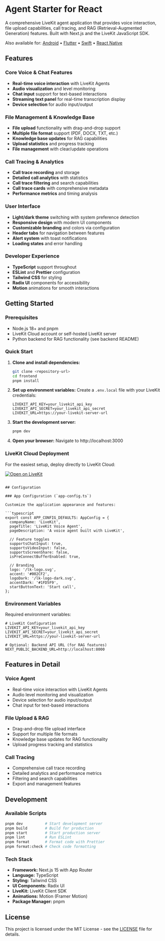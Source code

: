 # Agent Starter for React

A comprehensive LiveKit agent application that provides voice interaction, file upload capabilities, call tracing, and RAG (Retrieval-Augmented Generation) features. Built with Next.js and the LiveKit JavaScript SDK.

Also available for:
[Android](https://github.com/livekit-examples/agent-starter-android) • [Flutter](https://github.com/livekit-examples/agent-starter-flutter) • [Swift](https://github.com/livekit-examples/agent-starter-swift) • [React Native](https://github.com/livekit-examples/agent-starter-react-native)

## Features

### Core Voice & Chat Features
- **Real-time voice interaction** with LiveKit Agents
- **Audio visualization** and level monitoring
- **Chat input** support for text-based interactions
- **Streaming text panel** for real-time transcription display
- **Device selection** for audio input/output

### File Management & Knowledge Base
- **File upload** functionality with drag-and-drop support
- **Multiple file format** support (PDF, DOCX, TXT, etc.)
- **Knowledge base updates** for RAG capabilities
- **Upload statistics** and progress tracking
- **File management** with clear/update operations

### Call Tracing & Analytics
- **Call trace recording** and storage
- **Detailed call analytics** with statistics
- **Call trace filtering** and search capabilities
- **Call trace cards** with comprehensive metadata
- **Performance metrics** and timing analysis

### User Interface
- **Light/dark theme** switching with system preference detection
- **Responsive design** with modern UI components
- **Customizable branding** and colors via configuration
- **Header tabs** for navigation between features
- **Alert system** with toast notifications
- **Loading states** and error handling

### Developer Experience
- **TypeScript** support throughout
- **ESLint** and **Prettier** configuration
- **Tailwind CSS** for styling
- **Radix UI** components for accessibility
- **Motion** animations for smooth interactions

## Getting Started

### Prerequisites

- Node.js 18+ and pnpm
- LiveKit Cloud account or self-hosted LiveKit server
- Python backend for RAG functionality (see backend README)

### Quick Start

1. **Clone and install dependencies:**
   ```bash
   git clone <repository-url>
   cd frontend
   pnpm install
   ```

2. **Set up environment variables:**
   Create a `.env.local` file with your LiveKit credentials:
   ```env
   LIVEKIT_API_KEY=your_livekit_api_key
   LIVEKIT_API_SECRET=your_livekit_api_secret
   LIVEKIT_URL=https://your-livekit-server-url
   ```

3. **Start the development server:**
   ```bash
   pnpm dev
   ```

4. **Open your browser:**
   Navigate to http://localhost:3000

### LiveKit Cloud Deployment

For the easiest setup, deploy directly to LiveKit Cloud:

[![Open on LiveKit](https://img.shields.io/badge/Open%20on%20LiveKit%20Cloud-002CF2?style=for-the-badge&logo=external-link)](https://cloud.livekit.io/projects/p_/sandbox/templates/voice-assistant-frontend)


```

## Configuration

### App Configuration (`app-config.ts`)

Customize the application appearance and features:

```typescript
export const APP_CONFIG_DEFAULTS: AppConfig = {
  companyName: 'LiveKit',
  pageTitle: 'LiveKit Voice Agent',
  pageDescription: 'A voice agent built with LiveKit',
  
  // Feature toggles
  supportsChatInput: true,
  supportsVideoInput: false,
  supportsScreenShare: false,
  isPreConnectBufferEnabled: true,
  
  // Branding
  logo: '/lk-logo.svg',
  accent: '#002CF2',
  logoDark: '/lk-logo-dark.svg',
  accentDark: '#1FD5F9',
  startButtonText: 'Start call',
};
```

### Environment Variables

Required environment variables:

```env
# LiveKit Configuration
LIVEKIT_API_KEY=your_livekit_api_key
LIVEKIT_API_SECRET=your_livekit_api_secret
LIVEKIT_URL=https://your-livekit-server-url

# Optional: Backend API URL (for RAG features)
NEXT_PUBLIC_BACKEND_URL=http://localhost:8000
```

## Features in Detail

### Voice Agent
- Real-time voice interaction with LiveKit Agents
- Audio level monitoring and visualization
- Device selection for audio input/output
- Chat input for text-based interactions

### File Upload & RAG
- Drag-and-drop file upload interface
- Support for multiple file formats
- Knowledge base updates for RAG functionality
- Upload progress tracking and statistics

### Call Tracing
- Comprehensive call trace recording
- Detailed analytics and performance metrics
- Filtering and search capabilities
- Export and management features

## Development

### Available Scripts

```bash
pnpm dev          # Start development server
pnpm build        # Build for production
pnpm start        # Start production server
pnpm lint         # Run ESLint
pnpm format       # Format code with Prettier
pnpm format:check # Check code formatting
```

### Tech Stack

- **Framework:** Next.js 15 with App Router
- **Language:** TypeScript
- **Styling:** Tailwind CSS
- **UI Components:** Radix UI
- **LiveKit:** LiveKit Client SDK
- **Animations:** Motion (Framer Motion)
- **Package Manager:** pnpm




## License

This project is licensed under the MIT License - see the [LICENSE](LICENSE) file for details.
